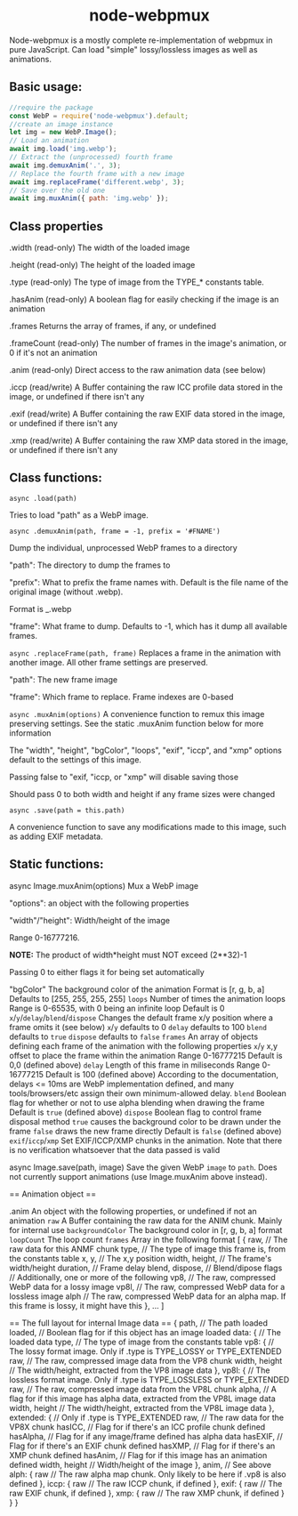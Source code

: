 <h1 align="center">node-webpmux</h1>
<p1> Node-webpmux is a mostly complete re-implementation of webpmux in pure JavaScript. Can load "simple" lossy/lossless images as well as animations. </p1>

## Basic usage: 
```js
//require the package
const WebP = require('node-webpmux').default;
//create an image instance
let img = new WebP.Image();
// Load an animation
await img.load('img.webp');
// Extract the (unprocessed) fourth frame
await img.demuxAnim('.', 3);
// Replace the fourth frame with a new image
await img.replaceFrame('different.webp', 3);
// Save over the old one
await img.muxAnim({ path: 'img.webp' });
```
## Class properties

.width (read-only)
  The width of the loaded image

.height (read-only)
  The height of the loaded image

.type (read-only)
  The type of image from the TYPE_* constants table.

.hasAnim (read-only)
  A boolean flag for easily checking if the image is an animation

.frames
  Returns the array of frames, if any, or undefined

.frameCount (read-only)
  The number of frames in the image's animation, or 0 if it's not an animation

.anim (read-only)
  Direct access to the raw animation data (see below)

.iccp (read/write)
  A Buffer containing the raw ICC profile data stored in the image, or undefined if there isn't any

.exif (read/write)
  A Buffer containing the raw EXIF data stored in the image, or undefined if there isn't any

.xmp (read/write)
  A Buffer containing the raw XMP data stored in the image, or undefined if there isn't any

## Class functions:

```async .load(path)```

  Tries to load "path" as a WebP image.

```async .demuxAnim(path, frame = -1, prefix = '#FNAME')```

  Dump the individual, unprocessed WebP frames to a directory

  "path": The directory to dump the frames to
  
  "prefix": What to prefix the frame names with. Default is the file name of the original image (without .webp).
  
  Format is <prefix>_<frame number>.webp
  
  "frame": What frame to dump. Defaults to -1, which has it dump all available frames.
    

```async .replaceFrame(path, frame)```
  Replaces a frame in the animation with another image. All other frame settings are preserved.

  "path": The new frame image  

  "frame": Which frame to replace. Frame indexes are 0-based

```async .muxAnim(options)```
  A convenience function to remux this image preserving settings. See the static .muxAnim function below for more information

  The "width", "height", "bgColor", "loops", "exif", "iccp", and "xmp" options default to the settings of this image.
  
  Passing false to "exif, "iccp, or "xmp" will disable saving those
  
  Should pass 0 to both width and height if any frame sizes were changed

```async .save(path = this.path)```

  A convenience function to save any modifications made to this image, such as adding EXIF metadata.

## Static functions:

async Image.muxAnim(options)
  Mux a WebP image

  "options": an object with the following properties
  
  "width"/"height": Width/height of the image
     
   Range 0-16777216.

   **NOTE:** The product of width*height must NOT exceed (2**32)-1
   
   Passing 0 to either flags it for being set automatically
    
"bgColor"
      The background color of the animation
      Format is [r, g, b, a]
      Defaults to [255, 255, 255, 255]
    `loops`
      Number of times the animation loops
      Range is 0-65535, with 0 being an infinite loop
      Default is 0
    `x`/`y`/`delay`/`blend`/`dispose`
      Changes the default frame x/y position where a frame omits it (see below)
      `x`/`y` defaults to 0
      `delay` defaults to 100
      `blend` defaults to `true`
      `dispose` defaults to `false`
    `frames`
      An array of objects defining each frame of the animation with the following properties
      `x`/`y`
        x,y offset to place the frame within the animation
        Range 0-16777215
        Default is 0,0 (defined above)
      `delay`
        Length of this frame in miliseconds
        Range 0-16777215
        Default is 100 (defined above)
        According to the documentation, delays <= 10ms are WebP implementation defined, and many tools/browsers/etc assign their own minimum-allowed delay.
      `blend`
        Boolean flag for whether or not to use alpha blending when drawing the frame
        Default is `true` (defined above)
      `dispose`
        Boolean flag to control frame disposal method
        `true` causes the background color to be drawn under the frame
        `false` draws the new frame directly
        Default is `false` (defined above)
    `exif`/`iccp`/`xmp`
      Set EXIF/ICCP/XMP chunks in the animation. Note that there is no verification whatsoever that the data passed is valid

async Image.save(path, image)
  Save the given WebP `image` to `path`.
  Does not currently support animations (use Image.muxAnim above instead).

== Animation object ==

  .anim
    An object with the following properties, or undefined if not an animation
    `raw`
      A Buffer containing the raw data for the ANIM chunk. Mainly for internal use
    `backgroundColor`
      The background color in [r, g, b, a] format
    `loopCount`
      The loop count
    `frames`
      Array in the following format
      [
        {
          raw, // The raw data for this ANMF chunk
          type, // The type of image this frame is, from the constants table
          x, y, // The x,y position
          width, height, // The frame's width/height
          duration, // Frame delay
          blend, dispose, // Blend/dipose flags
          // Additionally, one or more of the following
          vp8, // The raw, compressed WebP data for a lossy image
          vp8l, // The raw, compressed WebP data for a lossless image
          alph // The raw, compressed WebP data for an alpha map. If this frame is lossy, it might have this
        },
        ...
      ]

== The full layout for internal Image data ==
{
  path, // The path loaded
  loaded, // Boolean flag for if this object has an image loaded
  data: { // The loaded data
    type, // The type of image from the constants table
    vp8: { // The lossy format image. Only if .type is TYPE_LOSSY or TYPE_EXTENDED
      raw, // The raw, compressed image data from the VP8 chunk
      width, height // The width/height, extracted from the VP8 image data
    },
    vp8l: { // The lossless format image. Only if .type is TYPE_LOSSLESS or TYPE_EXTENDED
      raw, // The raw, compressed image data from the VP8L chunk
      alpha, // A flag for if this image has alpha data, extracted from the VP8L image data
      width, height // The width/height, extracted from the VP8L image data
    },
    extended: { // Only if .type is TYPE_EXTENDED
      raw, // The raw data for the VP8X chunk
      hasICC, // Flag for if there's an ICC profile chunk defined
      hasAlpha, // Flag for if any image/frame defined has alpha data
      hasEXIF, // Flag for if there's an EXIF chunk defined
      hasXMP, // Flag for if there's an XMP chunk defined
      hasAnim, // Flag for if this image has an animation defined
      width, height // Width/height of the image
    },
    anim, // See above
    alph: {
      raw // The raw alpha map chunk. Only likely to be here if .vp8 is also defined
    },
    iccp: {
      raw // The raw ICCP chunk, if defined
    },
    exif: {
      raw // The raw EXIF chunk, if defined
    },
    xmp: {
      raw // The raw XMP chunk, if defined
    }
  }
}
